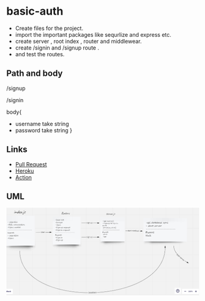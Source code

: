 # basic-auth
- Create files for the project.
- import the important packages like sequrlize and express etc.
- create server , root index , router and middlewear.
- create /signin and /signup route .
- and test the routes.


## Path and body

/signup

/signin

body{
- username take string
- password take string
}

## Links

- [Pull Request ](https://github.com/WalidAlrefai/basic-auth/pull/1)
- [Heroku](https://walid-basic-auth.herokuapp.com/)
- [Action](https://github.com/WalidAlrefai/basic-auth/actions)

## UML

![](./uMLBasicAuth.png)
